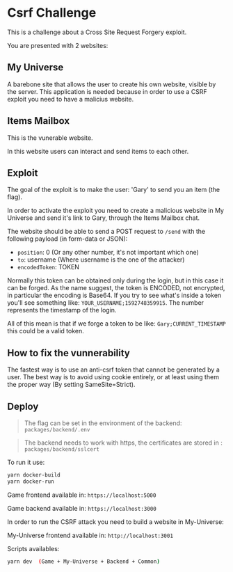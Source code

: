 # Csrf Challenge

This is a challenge about a Cross Site Request Forgery exploit.

You are presented with 2 websites:

## My Universe

A barebone site that allows the user to create his own website, visible by the server.
This application is needed because in order to use a CSRF exploit you need to have a malicius website.

## Items Mailbox

This is the vunerable website.

In this website users can interact and send items to each other. 


## Exploit

The goal of the exploit is to make the user: 'Gary' to send you an item (the flag).

In order to activate the exploit you need to create a malicious website in My Universe and send it's link to Gary, through the Items Mailbox chat.

The website should be able to send a POST request to `/send` with the following payload (in form-data or JSON): 
- `position`: 0    (Or any other number, it's not important which one) 
- `to`: username   (Where username is the one of the attacker)
- `encodedToken`: TOKEN 

Normally this token can be obtained only during the login, but in this case it can be forged.
As the name suggest, the token is ENCODED, not encrypted, in particular the encoding is Base64.
If you try to see what's inside a token you'll see something like: `YOUR_USERNAME;1592748359915`.
The number represents the timestamp of the login.

All of this mean is that if we forge a token to be like: `Gary;CURRENT_TIMESTAMP` this could be a valid token.


## How to fix the vunnerability

The fastest way is to use an anti-csrf token that cannot be generated by a user.
The best way is to avoid using cookie entirely, or at least using them the proper way (By setting SameSite=Strict). 

## Deploy

> The flag can be set in the environment of the backend: `packages/backend/.env`

> The backend needs to work with https, the certificates are stored in : `packages/backend/sslcert`

To run it use:
```bash
yarn docker-build
yarn docker-run
```

Game frontend available in: `https://localhost:5000`

Game backend available in: `https://localhost:3000`

In order to run the CSRF attack you need to build a website in My-Universe:

My-Universe frontend available in: `http://localhost:3001`


Scripts availables:

```bash
yarn dev  (Game + My-Universe + Backend + Common)
```
